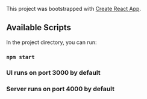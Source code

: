 This project was bootstrapped with [Create React App](https://github.com/facebook/create-react-app).

## Available Scripts

In the project directory, you can run:

### `npm start`

### UI runs on port 3000 by default
### Server runs on port 4000 by default


